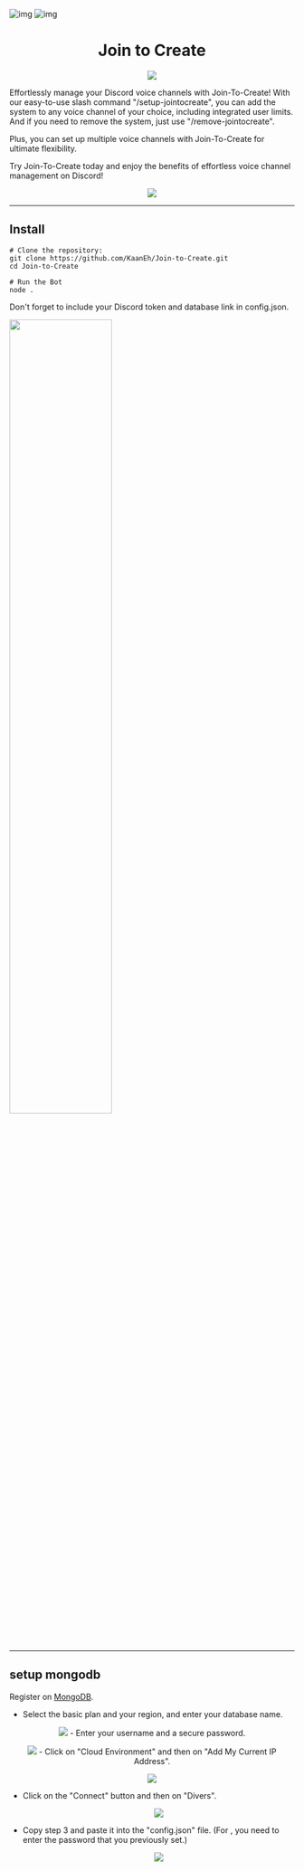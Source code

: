 ![img](https://img.shields.io/badge/Discord.JS-^14.9.0-orange?style=plastic)
![img](https://img.shields.io/badge/mongoose-6.0.2-orange?style=plastic)

<h1 align="center">Join to Create</h1>

<p align="center">
  <img src="https://i.imgur.com/Nexdwvj.gif" />

Effortlessly manage your Discord voice channels with Join-To-Create! With our easy-to-use slash command "/setup-jointocreate", you can add the system to any voice channel of your choice, including integrated user limits. And if you need to remove the system, just use "/remove-jointocreate".

Plus, you can set up multiple voice channels with Join-To-Create for ultimate flexibility.

Try Join-To-Create today and enjoy the benefits of effortless voice channel management on Discord!

  <p align="center">
  <img src="https://i.imgur.com/JqMsKSQ.gif" />

    
---

<h2>Install</h1>

```shell
# Clone the repository:
git clone https://github.com/KaanEh/Join-to-Create.git
cd Join-to-Create

# Run the Bot
node .
```

<p align"central">Don't forget to include your Discord token and database link in config.json.</p>
<img src="https://i.imgur.com/bm3XKjj.png" width="60%"/>

---

<h2>setup mongodb</h2>

Register on [MongoDB](https://www.mongodb.com).

- Select the basic plan and your region, and enter your database name.
<p align="center">
  <img src="https://i.imgur.com/fWU5yl3.png" />
- Enter your username and a secure password.
  <p align="center">
  <img src="https://i.imgur.com/OGyi7xJ.png" />
- Click on "Cloud Environment" and then on "Add My Current IP Address".
  <p align="center">
  <img src="https://i.imgur.com/paVJpmx.png" />

- Click on the "Connect" button and then on "Divers".
  <p align="center">
  <img src="https://i.imgur.com/2LGntWl.png" />


- Copy step 3 and paste it into the "config.json" file.
(For <password>, you need to enter the password that you previously set.)
  <p align="center">
  <img src="https://i.imgur.com/yNqOa6V.png" />
